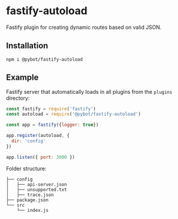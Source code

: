 # fastify-autoload

Fastify plugin for creating dynamic routes based on valid JSON.

## Installation

```
npm i @pybot/fastify-autoload
```

## Example

Fastify server that automatically loads in all plugins from the `plugins` directory:

```js
const fastify = require('fastify')
const autoload = require('@pybot/fastify-autoload')

const app = fastify({logger: true})

app.register(autoload, {
  dir: 'config'
})

app.listen({ port: 3000 })
```


Folder structure:

```
├── config
│   ├── api-server.json
│   ├── unsupported.txt
│   ├── trace.json
├── package.json
└── src
    └── index.js
    
```
